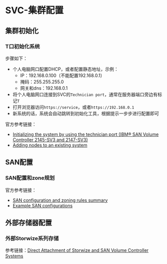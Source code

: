 # SVC-集群配置
## 集群初始化
### T口初始化系统
步骤如下：
- 个人电脑网口配置DHCP，或者配置静态地址，示例：
    - IP：192.168.0.100（不能配置192.168.0.1）
    - 掩码：255.255.255.0
    - 网关和dns：192.168.0.1
- 将个人电脑网口连接到SVC的`Technician port`，通常在服务器端口旁边有标记`T`
- 打开浏览器访问`https://service`，或者`https://192.168.0.1`
- 新系统的话，系统会自动跳转到初始化工具，根据提示一步步进行配置即可

官方参考链接：
- [Initializing the system by using the technician port (IBM® SAN Volume Controller 2145-SV3 and 2147-SV3)](https://www.ibm.com/docs/en/sanvolumecontroller/8.6.x?topic=is-initializing-system-by-using-technician-port-san-volume-controller-2145-sv3-2147-sv3)
- [Adding nodes to an existing system](https://www.ibm.com/docs/en/sanvolumecontroller/8.6.x?topic=system-adding-nodes-existing)

## SAN配置
### SAN配置和zone规划
官方参考链接：
- [SAN configuration and zoning rules summary](https://www.ibm.com/docs/en/sanvolumecontroller/8.6.x?topic=details-san-configuration-zoning-rules-summary)
- [Example SAN configurations](https://www.ibm.com/docs/en/sanvolumecontroller/8.6.x?topic=details-example-san-configurations)

## 外部存储器配置
### 外部Storwize系列存储
参考链接：[Direct Attachment of Storwize and SAN Volume Controller Systems](https://www.ibm.com/support/pages/direct-attachment-storwize-and-san-volume-controller-systems)